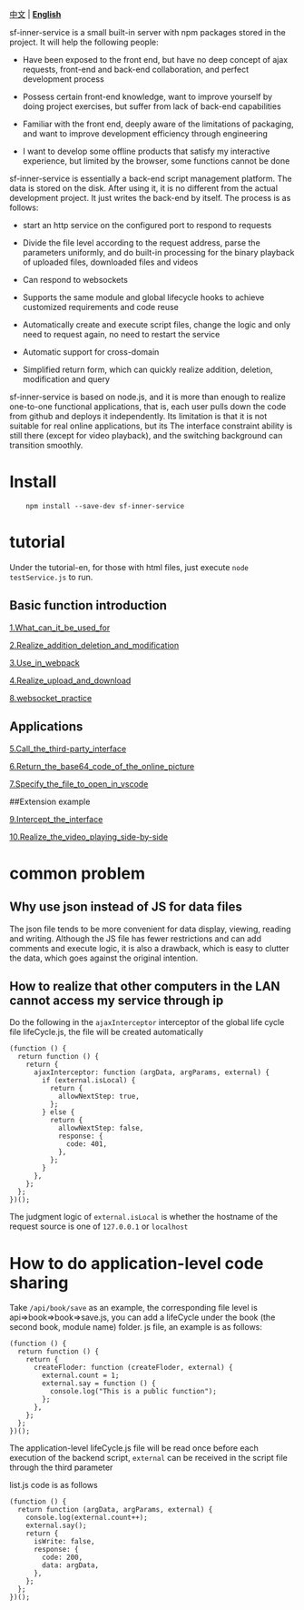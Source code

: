 [<span style="color:#111">中文</span>](https://github.com/xiaodun/sf-inner-service) | [**English**](https://github.com/xiaodun/sf-inner-service/blob/master/README.md)

sf-inner-service is a small built-in server with npm packages stored in the project. It will help the following people:

- Have been exposed to the front end, but have no deep concept of ajax requests, front-end and back-end collaboration, and perfect development process

- Possess certain front-end knowledge, want to improve yourself by doing project exercises, but suffer from lack of back-end capabilities

- Familiar with the front end, deeply aware of the limitations of packaging, and want to improve development efficiency through engineering

- I want to develop some offline products that satisfy my interactive experience, but limited by the browser, some functions cannot be done

sf-inner-service is essentially a back-end script management platform. The data is stored on the disk. After using it, it is no different from the actual development project. It just writes the back-end by itself. The process is as follows:

- start an http service on the configured port to respond to requests

- Divide the file level according to the request address, parse the parameters uniformly, and do built-in processing for the binary playback of uploaded files, downloaded files and videos

- Can respond to websockets

- Supports the same module and global lifecycle hooks to achieve customized requirements and code reuse

- Automatically create and execute script files, change the logic and only need to request again, no need to restart the service

- Automatic support for cross-domain

- Simplified return form, which can quickly realize addition, deletion, modification and query

sf-inner-service is based on node.js, and it is more than enough to realize one-to-one functional applications, that is, each user pulls down the code from github and deploys it independently. Its limitation is that it is not suitable for real online applications, but its The interface constraint ability is still there (except for video playback), and the switching background can transition smoothly.

# Install

````
    npm install --save-dev sf-inner-service

````

# tutorial

Under the tutorial-en, for those with html files, just execute `node testService.js` to run.

## Basic function introduction

[1.What_can_it_be_used_for](https://github.com/xiaodun/sf-inner-service/blob/master/tutorial-en/1.What_can_it_be_used_for/1a.md)

[2.Realize_addition_deletion_and_modification](https://github.com/xiaodun/sf-inner-service/blob/master/tutorial-en/2.Realize_addition_deletion_and_modification/2a.md)

[3.Use_in_webpack](https://github.com/xiaodun/sf-inner-service/blob/master/tutorial-en/3.Use_in_webpack/3a.md)

[4.Realize_upload_and_download](https://github.com/xiaodun/sf-inner-service/blob/master/tutorial-en/4.Realize_upload_and_download/4a.md)

[8.websocket_practice](https://github.com/xiaodun/sf-inner-service/blob/master/tutorial-en/8.websocket_practice/8a.md)

## Applications

[5.Call_the_third-party_interface](https://github.com/xiaodun/sf-inner-service/blob/master/tutorial-en/5.Call_the_third-party_interface/5a.md)

[6.Return_the_base64_code_of_the_online_picture](https://github.com/xiaodun/sf-inner-service/blob/master/tutorial-en/6.Return_the_base64_code_of_the_online_picture/6a.md)

[7.Specify_the_file_to_open_in_vscode](https://github.com/xiaodun/sf-inner-service/blob/master/tutorial-en/7.Specify_the_file_to_open_in_vscode/7a.md)

##Extension example

[9.Intercept_the_interface](https://github.com/xiaodun/sf-inner-service/blob/master/tutorial-en/9.Intercept_the_interface/9a.md)

[10.Realize_the_video_playing_side-by-side](https://github.com/xiaodun/sf-inner-service/blob/master/tutorial-en/10.Realize_the_video_playing_side-by-side/10a.md)

# common problem

## Why use json instead of JS for data files

The json file tends to be more convenient for data display, viewing, reading and writing. Although the JS file has fewer restrictions and can add comments and execute logic, it is also a drawback, which is easy to clutter the data, which goes against the original intention.

## How to realize that other computers in the LAN cannot access my service through ip

Do the following in the `ajaxInterceptor` interceptor of the global life cycle file lifeCycle.js, the file will be created automatically

````
(function () {
  return function () {
    return {
      ajaxInterceptor: function (argData, argParams, external) {
        if (external.isLocal) {
          return {
            allowNextStep: true,
          };
        } else {
          return {
            allowNextStep: false,
            response: {
              code: 401,
            },
          };
        }
      },
    };
  };
})();
````

The judgment logic of `external.isLocal` is whether the hostname of the request source is one of `127.0.0.1` or `localhost`

# How to do application-level code sharing

Take `/api/book/save` as an example, the corresponding file level is api=>book=>book=>save.js, you can add a lifeCycle under the book (the second book, module name) folder. js file, an example is as follows:

````
(function () {
  return function () {
    return {
      createFloder: function (createFloder, external) {
        external.count = 1;
        external.say = function () {
          console.log("This is a public function");
        };
      },
    };
  };
})();
````

The application-level lifeCycle.js file will be read once before each execution of the backend script, `external` can be received in the script file through the third parameter

list.js code is as follows

````
(function () {
  return function (argData, argParams, external) {
    console.log(external.count++);
    external.say();
    return {
      isWrite: false,
      response: {
        code: 200,
        data: argData,
      },
    };
  };
})();


````